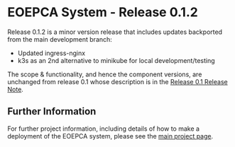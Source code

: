 # EOEPCA System - Release 0.1.2

Release 0.1.2 is a minor version release that includes updates backported from the main development branch:
* Updated ingress-nginx
* k3s as an 2nd alternative to minikube for local development/testing

The scope & functionality, and hence the component versions, are unchanged from release 0.1 whose description is in the [Release 0.1 Release Note](release-0.1.md).

## Further Information

For further project information, including details of how to make a deployment of the EOEPCA system, please see the [main project page](../README.md).
